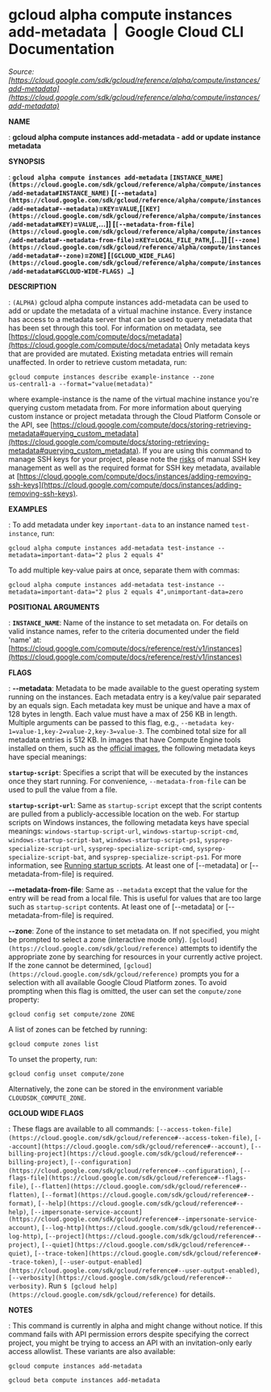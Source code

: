 # gcloud alpha compute instances add-metadata  |  Google Cloud CLI Documentation

*Source: [https://cloud.google.com/sdk/gcloud/reference/alpha/compute/instances/add-metadata](https://cloud.google.com/sdk/gcloud/reference/alpha/compute/instances/add-metadata)*

**NAME**

: **gcloud alpha compute instances add-metadata - add or update instance metadata**

**SYNOPSIS**

: **`gcloud alpha compute instances add-metadata` `[INSTANCE_NAME](https://cloud.google.com/sdk/gcloud/reference/alpha/compute/instances/add-metadata#INSTANCE_NAME)` [`[--metadata](https://cloud.google.com/sdk/gcloud/reference/alpha/compute/instances/add-metadata#--metadata)`=`KEY`=`VALUE`,[`[KEY](https://cloud.google.com/sdk/gcloud/reference/alpha/compute/instances/add-metadata#KEY)`=`VALUE`,…]] [`[--metadata-from-file](https://cloud.google.com/sdk/gcloud/reference/alpha/compute/instances/add-metadata#--metadata-from-file)`=`KEY`=`LOCAL_FILE_PATH`,[…]] [`[--zone](https://cloud.google.com/sdk/gcloud/reference/alpha/compute/instances/add-metadata#--zone)`=`ZONE`] [`[GCLOUD_WIDE_FLAG](https://cloud.google.com/sdk/gcloud/reference/alpha/compute/instances/add-metadata#GCLOUD-WIDE-FLAGS) …`]**

**DESCRIPTION**

: `(ALPHA)` gcloud alpha compute instances add-metadata can be used to
add or update the metadata of a virtual machine instance. Every instance has
access to a metadata server that can be used to query metadata that has been set
through this tool. For information on metadata, see [https://cloud.google.com/compute/docs/metadata](https://cloud.google.com/compute/docs/metadata)
Only metadata keys that are provided are mutated. Existing metadata entries will
remain unaffected.
In order to retrieve custom metadata, run:

```
gcloud compute instances describe example-instance --zone
us-central1-a --format="value(metadata)"
```

where example-instance is the name of the virtual machine instance you're
querying custom metadata from. For more information about querying custom
instance or project metadata through the Cloud Platform Console or the API, see
[https://cloud.google.com/compute/docs/storing-retrieving-metadata#querying_custom_metadata](https://cloud.google.com/compute/docs/storing-retrieving-metadata#querying_custom_metadata).
If you are using this command to manage SSH keys for your project, please note
the [risks](https://cloud.google.com/compute/docs/instances/adding-removing-ssh-keys#risks)
of manual SSH key management as well as the required format for SSH key
metadata, available at [https://cloud.google.com/compute/docs/instances/adding-removing-ssh-keys](https://cloud.google.com/compute/docs/instances/adding-removing-ssh-keys).

**EXAMPLES**

: To add metadata under key ``important-data`` to
an instance named ``test-instance``, run:

```
gcloud alpha compute instances add-metadata test-instance --metadata=important-data="2 plus 2 equals 4"
```

To add multiple key-value pairs at once, separate them with commas:

```
gcloud alpha compute instances add-metadata test-instance --metadata=important-data="2 plus 2 equals 4",unimportant-data=zero
```

**POSITIONAL ARGUMENTS**

: **`INSTANCE_NAME`**:
Name of the instance to set metadata on. For details on valid instance names,
refer to the criteria documented under the field 'name' at: [https://cloud.google.com/compute/docs/reference/rest/v1/instances](https://cloud.google.com/compute/docs/reference/rest/v1/instances)

**FLAGS**

: **--metadata**:
Metadata to be made available to the guest operating system running on the
instances. Each metadata entry is a key/value pair separated by an equals sign.
Each metadata key must be unique and have a max of 128 bytes in length. Each
value must have a max of 256 KB in length. Multiple arguments can be passed to
this flag, e.g., ``--metadata
key-1=value-1,key-2=value-2,key-3=value-3``. The combined
total size for all metadata entries is 512 KB.
In images that have Compute Engine tools installed on them, such as the [official images](https://cloud.google.com/compute/docs/images), the
following metadata keys have special meanings:

**`startup-script`**:
Specifies a script that will be executed by the instances once they start
running. For convenience,
``--metadata-from-file`` can be used to pull
the value from a file.

**`startup-script-url`**:
Same as ``startup-script`` except that the
script contents are pulled from a publicly-accessible location on the web.
For startup scripts on Windows instances, the following metadata keys have
special meanings:
``windows-startup-script-url``,
``windows-startup-script-cmd``,
``windows-startup-script-bat``,
``windows-startup-script-ps1``,
``sysprep-specialize-script-url``,
``sysprep-specialize-script-cmd``,
``sysprep-specialize-script-bat``, and
``sysprep-specialize-script-ps1``. For more
information, see [Running startup
scripts](https://cloud.google.com/compute/docs/startupscript).
At least one of [--metadata] or [--metadata-from-file] is required.

**--metadata-from-file**:
Same as ``--metadata`` except that the value
for the entry will be read from a local file. This is useful for values that are
too large such as ``startup-script`` contents.
At least one of [--metadata] or [--metadata-from-file] is required.

**--zone**:
Zone of the instance to set metadata on. If not specified, you might be prompted
to select a zone (interactive mode only). `[gcloud](https://cloud.google.com/sdk/gcloud/reference)` attempts to identify the
appropriate zone by searching for resources in your currently active project. If
the zone cannot be determined, `[gcloud](https://cloud.google.com/sdk/gcloud/reference)` prompts you for a selection with
all available Google Cloud Platform zones.
To avoid prompting when this flag is omitted, the user can set the
``compute/zone`` property:

```
gcloud config set compute/zone ZONE
```

A list of zones can be fetched by running:

```
gcloud compute zones list
```

To unset the property, run:

```
gcloud config unset compute/zone
```

Alternatively, the zone can be stored in the environment variable
``CLOUDSDK_COMPUTE_ZONE``.

**GCLOUD WIDE FLAGS**

: These flags are available to all commands: `[--access-token-file](https://cloud.google.com/sdk/gcloud/reference#--access-token-file)`,
`[--account](https://cloud.google.com/sdk/gcloud/reference#--account)`, `[--billing-project](https://cloud.google.com/sdk/gcloud/reference#--billing-project)`,
`[--configuration](https://cloud.google.com/sdk/gcloud/reference#--configuration)`,
`[--flags-file](https://cloud.google.com/sdk/gcloud/reference#--flags-file)`,
`[--flatten](https://cloud.google.com/sdk/gcloud/reference#--flatten)`, `[--format](https://cloud.google.com/sdk/gcloud/reference#--format)`, `[--help](https://cloud.google.com/sdk/gcloud/reference#--help)`, `[--impersonate-service-account](https://cloud.google.com/sdk/gcloud/reference#--impersonate-service-account)`,
`[--log-http](https://cloud.google.com/sdk/gcloud/reference#--log-http)`,
`[--project](https://cloud.google.com/sdk/gcloud/reference#--project)`, `[--quiet](https://cloud.google.com/sdk/gcloud/reference#--quiet)`, `[--trace-token](https://cloud.google.com/sdk/gcloud/reference#--trace-token)`, `[--user-output-enabled](https://cloud.google.com/sdk/gcloud/reference#--user-output-enabled)`,
`[--verbosity](https://cloud.google.com/sdk/gcloud/reference#--verbosity)`.
Run `$ [gcloud help](https://cloud.google.com/sdk/gcloud/reference)` for details.

**NOTES**

: This command is currently in alpha and might change without notice. If this
command fails with API permission errors despite specifying the correct project,
you might be trying to access an API with an invitation-only early access
allowlist. These variants are also available:

```
gcloud compute instances add-metadata
```

```
gcloud beta compute instances add-metadata
```